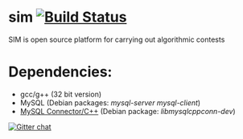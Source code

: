 # sim [![Build Status](https://travis-ci.org/krzyk240/sim.svg?branch=master)](https://travis-ci.org/krzyk240/sim)

SIM is open source platform for carrying out algorithmic contests

# Dependencies:

- gcc/g++ (32 bit version)
- MySQL (Debian packages: _mysql-server mysql-client_)
- [MySQL Connector/C++](http://dev.mysql.com/downloads/connector/cpp/) (Debian package: _libmysqlcppconn-dev_)

[![Gitter chat](https://badges.gitter.im/krzyk240/sim.png)](https://gitter.im/krzyk240/sim)

